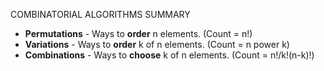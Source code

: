 COMBINATORIAL ALGORITHMS SUMMARY
 - <b>Permutations</b> - Ways to <b>order</b> n elements. (Count = n!)
 - <b>Variations</b> - Ways to <b>order</b> k of n elements. (Count = n power k)
 - <b>Combinations</b> - Ways to <b>choose</b> k of n elements. (Count = n!/k!(n-k)!)
